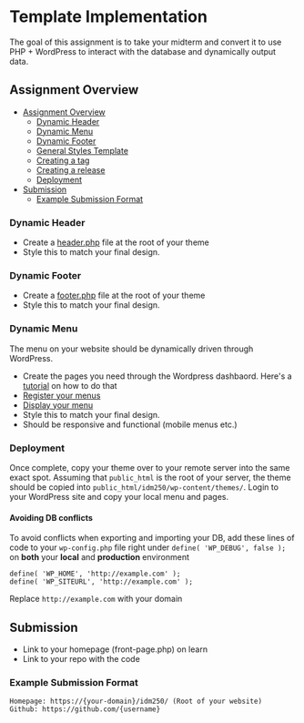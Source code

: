 # Template Implementation
The goal of this assignment is to take your midterm and convert it to use PHP + WordPress to interact with the database and dynamically output data.

## Assignment Overview
  - [Assignment Overview](#assignment-overview)
    - [Dynamic Header](#dynamic-header)
    - [Dynamic Menu](#dynamic-menu)
    - [Dynamic Footer](#dynamic-footer)
    - [General Styles Template](#general-styles-template)
    - [Creating a tag](#creating-a-tag)
    - [Creating a release](#creating-a-release)
    - [Deployment](#deployment)
  - [Submission](#submission)
    - [Example Submission Format](#example-submission-format)


### Dynamic Header
- Create a [header.php](https://github.com/mrpaulphan/idm250/blob/master/public/wp-content/themes/portfolio-theme/header.php) file at the root of your theme
- Style this to match your final design.

### Dynamic Footer
- Create a [footer.php](https://github.com/mrpaulphan/idm250/blob/master/public/wp-content/themes/portfolio-theme/footer.php) file at the root of your theme
- Style this to match your final design.

### Dynamic Menu
The menu on your website should be dynamically driven through WordPress.
- Create the pages you need through the Wordpress dashbaord. Here's a [tutorial](https://codex.wordpress.org/WordPress_Menu_User_Guide) on how to do that
- [Register your menus](https://github.com/mrpaulphan/idm250/blob/master/public/wp-content/themes/portfolio-theme/functions.php#L84)
- [Display your menu](https://github.com/mrpaulphan/idm250/blob/master/public/wp-content/themes/portfolio-theme/header.php#L14)
- Style this to match your final design.
- Should be responsive and functional (mobile menus etc.)

### Deployment
Once complete, copy your theme over to your remote server into the same exact spot. Assuming that `public_html` is the root of your server, the theme should be copied into `public_html/idm250/wp-content/themes/`. Login to your WordPress site and copy your local menu and pages.

#### Avoiding  DB conflicts
To avoid conflicts when exporting and importing your DB, add these lines of code to your `wp-config.php` file right under `define( 'WP_DEBUG', false );` on **both** your **local** and **production** environment

```
define( 'WP_HOME', 'http://example.com' );
define( 'WP_SITEURL', 'http://example.com' );
```

Replace `http://example.com` with your domain


## Submission
- Link to your homepage (front-page.php) on learn
- Link to your repo with the code

### Example Submission Format
```
Homepage: https://{your-domain}/idm250/ (Root of your website)
Github: https://github.com/{username}
```


